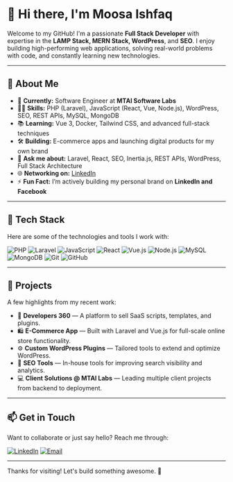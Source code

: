 # 👋 Hi there, I'm Moosa Ishfaq

Welcome to my GitHub! I'm a passionate **Full Stack Developer** with expertise in the **LAMP Stack, MERN Stack, WordPress**, and **SEO**. I enjoy building high-performing web applications, solving real-world problems with code, and constantly learning new technologies.

---

## 🚀 About Me

- 💼 **Currently:** Software Engineer at **MTAI Software Labs**
- 👨‍💻 **Skills:** PHP (Laravel), JavaScript (React, Vue, Node.js), WordPress, SEO, REST APIs, MySQL, MongoDB
- 📚 **Learning:** Vue 3, Docker, Tailwind CSS, and advanced full-stack techniques
- 🛠️ **Building:** E-commerce apps and launching digital products for my own brand
- 💬 **Ask me about:** Laravel, React, SEO, Inertia.js, REST APIs, WordPress, Full Stack Architecture
- 🌐 **Networking on:** [LinkedIn](https://www.linkedin.com/in/moosa-ishfaq/)
- ⚡ **Fun Fact:** I’m actively building my personal brand on **LinkedIn and Facebook**

---

## 🧰 Tech Stack

Here are some of the technologies and tools I work with:

![PHP](https://img.shields.io/badge/-PHP-000?&logo=php)
![Laravel](https://img.shields.io/badge/-Laravel-000?&logo=laravel)
![JavaScript](https://img.shields.io/badge/-JavaScript-000?&logo=javascript)
![React](https://img.shields.io/badge/-React-000?&logo=react)
![Vue.js](https://img.shields.io/badge/-Vue.js-000?&logo=vue.js)
![Node.js](https://img.shields.io/badge/-Node.js-000?&logo=node.js)
![MySQL](https://img.shields.io/badge/-MySQL-000?&logo=mysql)
![MongoDB](https://img.shields.io/badge/-MongoDB-000?&logo=mongodb)
![Git](https://img.shields.io/badge/-Git-000?&logo=git)
![GitHub](https://img.shields.io/badge/-GitHub-000?&logo=github)

---

## 💼 Projects

A few highlights from my recent work:

- 🔧 **Developers 360** — A platform to sell SaaS scripts, templates, and plugins.
- 🛍️ **E-Commerce App** — Built with Laravel and Vue.js for full-scale online store functionality.
- ⚙️ **Custom WordPress Plugins** — Tailored tools to extend and optimize WordPress.
- 🧪 **SEO Tools** — In-house tools for improving search visibility and analytics.
- 💻 **Client Solutions @ MTAI Labs** — Leading multiple client projects from backend to deployment.

---

## 📫 Get in Touch

Want to collaborate or just say hello? Reach me through:

[![LinkedIn](https://img.shields.io/badge/-LinkedIn-000?&logo=linkedin&logoColor=0077B5)](https://www.linkedin.com/in/moosa-ishfaq/)
[![Email](https://img.shields.io/badge/-Email-000?&logo=gmail&logoColor=D14836)](mailto:moosaishfaq461@gmail.com)

---

Thanks for visiting! Let's build something awesome. 🚀
